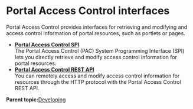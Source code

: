 # Portal Access Control interfaces

Portal Access Control provides interfaces for retrieving and modifying and access control information of portal resources, such as portlets or pages.

-   **[Portal Access Control SPI](../dev/wpspacspi.md)**  
The Portal Access Control \(PAC\) System Programming Interface \(SPI\) lets you directly retrieve and modify access control information for portal resources.
-   **[Portal Access Control REST API](../dev/pacrestapi.md)**  
You can remotely access and modify access control information for resources through the HTTP protocol with the Portal Access Control REST API.

**Parent topic:**[Developing](../dev/developing_parent.md)

